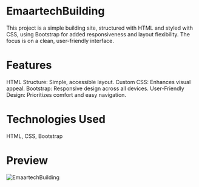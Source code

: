 
# EmaartechBuilding
This project is a simple building site, structured with HTML and styled with CSS, using Bootstrap for added responsiveness and layout flexibility. The focus is on a clean, user-friendly interface.

# Features 

HTML Structure: Simple, accessible layout.
Custom CSS: Enhances visual appeal.
Bootstrap: Responsive design across all devices.
User-Friendly Design: Prioritizes comfort and easy navigation.

# Technologies Used 
HTML, CSS, Bootstrap

# Preview
![EmaartechBuilding](https://github.com/user-attachments/assets/90396b45-6c1b-4810-891c-40fbf99ab887)

